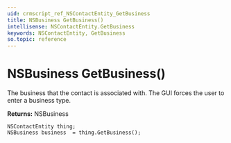 ```yaml
---
uid: crmscript_ref_NSContactEntity_GetBusiness
title: NSBusiness GetBusiness()
intellisense: NSContactEntity.GetBusiness
keywords: NSContactEntity, GetBusiness
so.topic: reference
---
```


# NSBusiness GetBusiness()

The business that the contact is associated with. The GUI forces the user to enter a business type.

**Returns:** NSBusiness

```crmscript
NSContactEntity thing;
NSBusiness business  = thing.GetBusiness();
```

